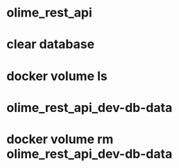 # olime_rest_api

# clear database
# docker volume ls
# olime_rest_api_dev-db-data
# docker volume rm olime_rest_api_dev-db-data